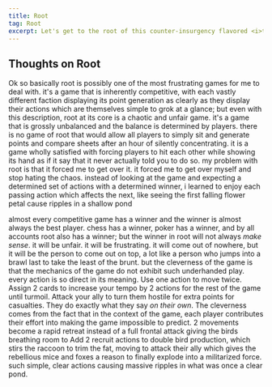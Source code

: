 ```yaml
---
title: Root
tag: Root
excerpt: Let's get to the root of this counter-insurgency flavored <i>tuber</i> of a game.
---
```


## Thoughts on Root

Ok so basically root is possibly one of the most frustrating games for me to deal with. it's a game that is inherently competitive, with each vastly different faction displaying its point generation as clearly as they display their actions which are themselves simple to grok at a glance; but even with this description, root at its core is a chaotic and unfair game. it's a game that is grossly unbalanced and the balance is determined by players. there is no game of root that would allow all players to simply sit and generate points and compare sheets after an hour of silently concentrating. it is a game wholly satisfied with forcing players to hit each other while showing its hand as if it say that it never actually told you to do so. my problem with root is that it forced me to get over it. it forced me to get over myself and stop hating the chaos. instead of looking at the game and expecting a determined set of actions with a determined winner, i learned to enjoy each passing action which affects the next, like seeing the first falling flower petal cause ripples in a shallow pond

almost every competitive game has a winner and the winner is almost always the best player. chess has a winner, poker has a winner, and by all accounts root also has a winner; but the winner in root will not always _make sense_. it will be unfair. it will be frustrating. it will come out of nowhere, but it will be the person to come out on top, a lot like a person who jumps into a brawl last to take the least of the brunt. but the cleverness of the game is that the mechanics of the game do not exhibit such underhanded play. every action is so direct in its meaning. Use one action to move twice. Assign 2 cards to increase your tempo by 2 actions for the rest of the game until turmoil. Attack your ally to turn them hostile for extra points for casualties. They do exactly what they say _on their own_. The cleverness comes from the fact that in the context of the game, each player contributes their effort into making the game impossible to predict. 2 movements become a rapid retreat instead of a full frontal attack giving the birds breathing room to Add 2 recruit actions to double bird production, which stirs the raccoon to trim the fat, moving to attack their ally which gives the rebellious mice and foxes a reason to finally explode into a militarized force. such simple, clear actions causing massive ripples in what was once a clear pond.
